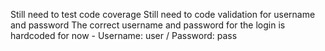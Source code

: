 Still need to test code coverage 
Still need to code validation for username and password
The correct username and password for the login is hardcoded for now - Username: user / Password: pass
